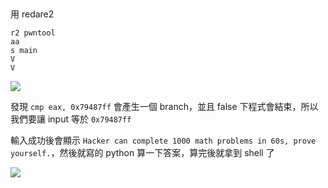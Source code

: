 ## 
用 redare2
```
r2 pwntool
aa
s main
V
V
```
![](https://i.imgur.com/yosL8jP.png)

發現 `cmp eax, 0x79487ff` 會產生一個 branch，並且 false 下程式會結束，所以我們要讓 input 等於 `0x79487ff`

輸入成功後會顯示 `Hacker can complete 1000 math problems in 60s, prove yourself.`，然後就寫的 python 算一下答案，算完後就拿到 shell 了

![](https://i.imgur.com/e1W561C.png)
